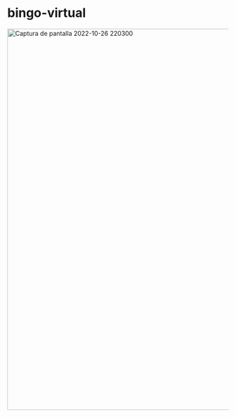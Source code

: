 # bingo-virtual
<img width="866" alt="Captura de pantalla 2022-10-26 220300" src="https://user-images.githubusercontent.com/115857204/207871584-70ea18ba-a1e7-40e0-ab8b-ec63fa85b45a.png">

